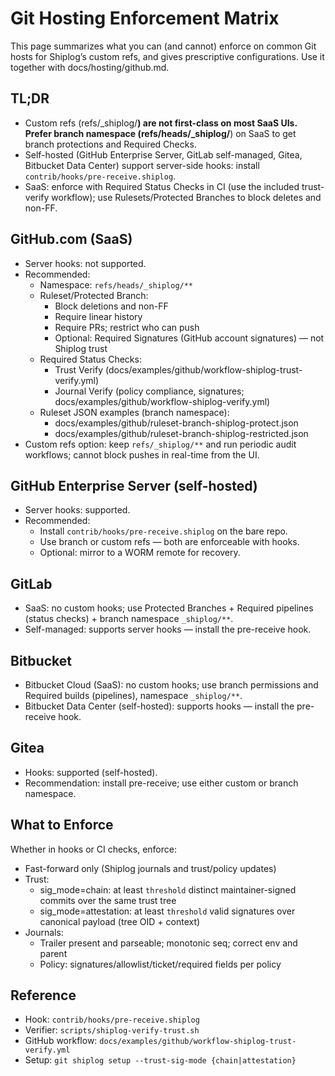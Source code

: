 # Git Hosting Enforcement Matrix

This page summarizes what you can (and cannot) enforce on common Git hosts for Shiplog’s custom refs, and gives prescriptive configurations. Use it together with docs/hosting/github.md.

## TL;DR

- Custom refs (refs/_shiplog/**) are not first-class on most SaaS UIs. Prefer branch namespace (refs/heads/_shiplog/**) on SaaS to get branch protections and Required Checks.
- Self-hosted (GitHub Enterprise Server, GitLab self-managed, Gitea, Bitbucket Data Center) support server-side hooks: install `contrib/hooks/pre-receive.shiplog`.
- SaaS: enforce with Required Status Checks in CI (use the included trust-verify workflow); use Rulesets/Protected Branches to block deletes and non-FF.

## GitHub.com (SaaS)

- Server hooks: not supported.
- Recommended:
  - Namespace: `refs/heads/_shiplog/**`
  - Ruleset/Protected Branch:
    - Block deletions and non-FF
    - Require linear history
    - Require PRs; restrict who can push
    - Optional: Required Signatures (GitHub account signatures) — not Shiplog trust
  - Required Status Checks:
    - Trust Verify (docs/examples/github/workflow-shiplog-trust-verify.yml)
    - Journal Verify (policy compliance, signatures; docs/examples/github/workflow-shiplog-verify.yml)
  - Ruleset JSON examples (branch namespace):
    - docs/examples/github/ruleset-branch-shiplog-protect.json
    - docs/examples/github/ruleset-branch-shiplog-restricted.json
- Custom refs option: keep `refs/_shiplog/**` and run periodic audit workflows; cannot block pushes in real-time from the UI.

## GitHub Enterprise Server (self-hosted)

- Server hooks: supported.
- Recommended:
  - Install `contrib/hooks/pre-receive.shiplog` on the bare repo.
  - Use branch or custom refs — both are enforceable with hooks.
  - Optional: mirror to a WORM remote for recovery.

## GitLab

- SaaS: no custom hooks; use Protected Branches + Required pipelines (status checks) + branch namespace `_shiplog/**`.
- Self-managed: supports server hooks — install the pre-receive hook.

## Bitbucket

- Bitbucket Cloud (SaaS): no custom hooks; use branch permissions and Required builds (pipelines), namespace `_shiplog/**`.
- Bitbucket Data Center (self-hosted): supports hooks — install the pre-receive hook.

## Gitea

- Hooks: supported (self-hosted).
- Recommendation: install pre-receive; use either custom or branch namespace.

## What to Enforce

Whether in hooks or CI checks, enforce:
- Fast-forward only (Shiplog journals and trust/policy updates)
- Trust:
  - sig_mode=chain: at least `threshold` distinct maintainer-signed commits over the same trust tree
  - sig_mode=attestation: at least `threshold` valid signatures over canonical payload (tree OID + context)
- Journals:
  - Trailer present and parseable; monotonic seq; correct env and parent
  - Policy: signatures/allowlist/ticket/required fields per policy

## Reference

- Hook: `contrib/hooks/pre-receive.shiplog`
- Verifier: `scripts/shiplog-verify-trust.sh`
- GitHub workflow: `docs/examples/github/workflow-shiplog-trust-verify.yml`
- Setup: `git shiplog setup --trust-sig-mode {chain|attestation}`
